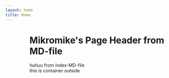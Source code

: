 ```yaml
---
layout: home
title: Home
---
```


<div style="margin-left:15%">
<div class="w3-container w3-Blue">
  <h1>Mikromike's Page Header from MD-file</h1>
</div>

<div class="w3-container">
  <div class="w3-content">
huhuu from index-MD-file
  </div>

</div>
  this is container outside
</div>
